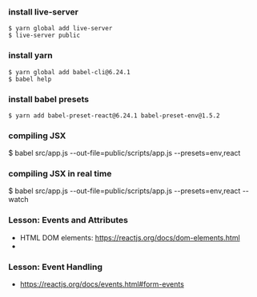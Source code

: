 ### install live-server
```console
$ yarn global add live-server
$ live-server public
```

### install yarn
```console
$ yarn global add babel-cli@6.24.1
$ babel help
```
### install babel presets
```console
$ yarn add babel-preset-react@6.24.1 babel-preset-env@1.5.2
```

### compiling JSX
$ babel src/app.js --out-file=public/scripts/app.js --presets=env,react

### compiling JSX in real time
$ babel src/app.js --out-file=public/scripts/app.js --presets=env,react --watch

### Lesson: Events and Attributes
- HTML DOM elements: https://reactjs.org/docs/dom-elements.html
- 
### Lesson: Event Handling
- https://reactjs.org/docs/events.html#form-events

